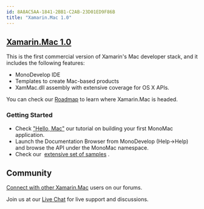 ```yaml
---
id: 8A8AC5AA-1841-2BB1-C2AB-23D01ED9F86B
title: "Xamarin.Mac 1.0"
---
```


##  [Xamarin.Mac 1.0]()

This is the first commercial version of Xamarin's Mac developer stack, and it
includes the following features:

-  MonoDevelop IDE
-  Templates to create Mac-based products
-  XamMac.dll assembly with extensive coverage for OS X APIs.


You can check our [Roadmap](/releases/mac/roadmap) to learn where
Xamarin.Mac is headed.

 <a name="Getting_Started" class="injected"></a>


### Getting Started

-  Check  ["Hello, Mac"](/guides/mac/getting_started/hello%2C_mac) our tutorial on building your first MonoMac application. 
-  Launch the Documentation Browser from MonoDevelop (Help-&gt;Help) and browse the API under the MonoMac namespace. 
-  Check our&nbsp; [extensive set of samples](/samples/mac/all) . 


 <a name="Community" class="injected"></a>


## Community

 [Connect with other Xamarin.Mac](http://forums.xamarin.com/categories/mac) users on our forums.

Join us at our [Live Chat](http://chat.xamarin.com) for live support and discussions.
